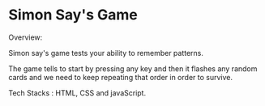 # Simon Say's Game
Overview:

Simon say's game tests your ability to remember patterns.

The game tells to start by pressing any key and then it flashes any random cards and we need to keep repeating that
order in order to survive.

Tech Stacks : 
HTML, CSS and javaScript.

